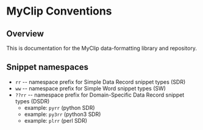 # MyClip Conventions

## Overview

This is documentation for the MyClip data-formatting library and repository.

## Snippet namespaces

* `rr` -- namespace prefix for Simple Data Record snippet types (SDR)
* `ww` -- namespace prefix for Simple Word snippet types (SW)
* `??rr` -- namespace prefix for Domain-Specific Data Record snippet types (DSDR)
    * example: `pyrr` (python SDR)
    * example: `py3rr` (python3 SDR)
    * example: `plrr` (perl SDR)
